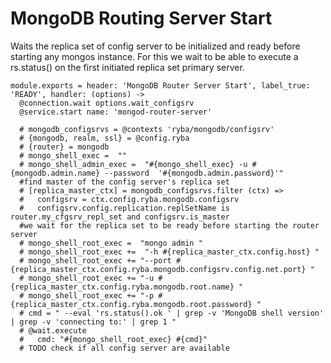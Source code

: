 
# MongoDB Routing Server Start

Waits the replica set of config server to be initialized and ready before starting any mongos instance.
For this we wait to be able to execute a rs.status() on  the first initiated
replica set primary server.

    module.exports = header: 'MongoDB Router Server Start', label_true: 'READY', handler: (options) ->
      @connection.wait options.wait_configsrv
      @service.start name: 'mongod-router-server'

      # mongodb_configsrvs = @contexts 'ryba/mongodb/configsrv'
      # {mongodb, realm, ssl} = @config.ryba
      # {router} = mongodb
      # mongo_shell_exec =  ""
      # mongo_shell_admin_exec =  "#{mongo_shell_exec} -u #{mongodb.admin.name} --password  '#{mongodb.admin.password}'"
      #find master of the config server's replica set
      # [replica_master_ctx] = mongodb_configsrvs.filter (ctx) =>
      #   configsrv = ctx.config.ryba.mongodb.configsrv
      #   configsrv.config.replication.replSetName is router.my_cfgsrv_repl_set and configsrv.is_master
      #we wait for the replica set to be ready before starting the router server
      # mongo_shell_root_exec =  "mongo admin "
      # mongo_shell_root_exec +=  "-h #{replica_master_ctx.config.host} "
      # mongo_shell_root_exec += "--port #{replica_master_ctx.config.ryba.mongodb.configsrv.config.net.port} "
      # mongo_shell_root_exec += "-u #{replica_master_ctx.config.ryba.mongodb.root.name} "
      # mongo_shell_root_exec += "-p #{replica_master_ctx.config.ryba.mongodb.root.password} "
      # cmd = " --eval 'rs.status().ok ' | grep -v 'MongoDB shell version' | grep -v 'connecting to:' | grep 1 "
      # @wait.execute
      #   cmd: "#{mongo_shell_root_exec} #{cmd}"
      # TODO check if all config server are available

